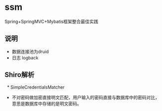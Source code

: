 # ssm
Spring+SpringMVC+Mybatis框架整合最佳实践
 

## 说明

* 数据连接池为druid
* 日志 logback
 
## Shiro解析
 
* SimpleCredentialsMatcher
* 不对密码做加密直接明文匹配，用户输入的密码直接与数据库中的密码对比，意思是数据库中存储的是明文密码。
